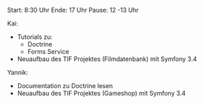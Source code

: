 Start: 8:30 Uhr
Ende: 17 Uhr
Pause: 12 -13 Uhr

Kai:
- Tutorials zu:
  - Doctrine
  - Forms Service
- Neuaufbau des TIF Projektes (Filmdatenbank) mit Symfony 3.4

Yannik:
- Documentation zu Doctrine lesen
- Neuaufbau des TIF Projektes (Gameshop) mit Symfony 3.4
